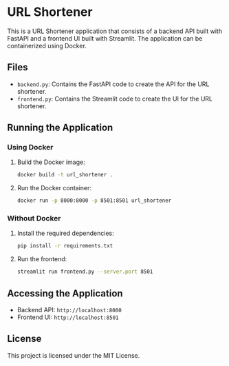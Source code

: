 # URL Shortener

This is a URL Shortener application that consists of a backend API built with FastAPI and a frontend UI built with Streamlit. The application can be containerized using Docker.

## Files

- `backend.py`: Contains the FastAPI code to create the API for the URL shortener.
- `frontend.py`: Contains the Streamlit code to create the UI for the URL shortener.

## Running the Application

### Using Docker

1. Build the Docker image:

    ```sh
    docker build -t url_shortener .
    ```

2. Run the Docker container:

    ```sh
    docker run -p 8000:8000 -p 8501:8501 url_shortener
    ```

### Without Docker

1. Install the required dependencies:

    ```sh
    pip install -r requirements.txt
    ```

2. Run the frontend:

    ```sh
    streamlit run frontend.py --server.port 8501
    ```

## Accessing the Application

- Backend API: `http://localhost:8000`
- Frontend UI: `http://localhost:8501`

## License

This project is licensed under the MIT License.
